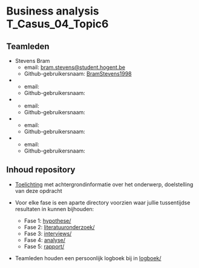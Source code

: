 # Business analysis T_Casus_04_Topic6

## Teamleden

- Stevens Bram
    - email: [bram.stevens@student.hogent.be](mailto:bram.stevens@student.hogent.be)
    - Github-gebruikersnaam: [BramStevens1998](https://github.com/BramStevens1998)
-  
    - email: 
    - Github-gebruikersnaam: 
- 
    - email: 
    - Github-gebruikersnaam: 
- 
    - email: 
    - Github-gebruikersnaam: 
- 
    - email: 
    - Github-gebruikersnaam: 

## Inhoud repository

- [Toelichting](toelichting.md) met achtergrondinformatie over het onderwerp, doelstelling van deze opdracht

- Voor elke fase is een aparte directory voorzien waar jullie tussentijdse resultaten in kunnen bijhouden:
    - Fase 1: [hypothese/](hypothese/)
    - Fase 2: [literatuuronderzoek/](literatuuronderzoek/)
    - Fase 3: [interviews/](interviews/)
    - Fase 4: [analyse/](analyse/)
    - Fase 5: [rapport/](rapport/)
- Teamleden houden een persoonlijk logboek bij in [logboek/](logboek/)

